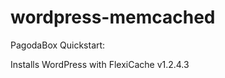 wordpress-memcached
====================

PagodaBox Quickstart:

Installs WordPress with FlexiCache v1.2.4.3